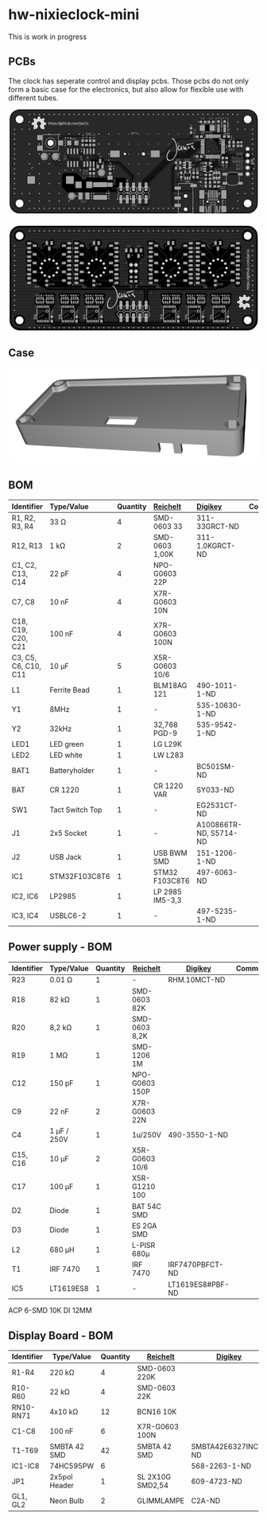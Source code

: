 # hw-nixieclock-mini
This is work in progress


## PCBs

The clock has seperate control and display pcbs. Those pcbs do not only form a basic case for the electronics, but also allow for flexible use with different tubes.

![Control PCB](docu/top_control_rev_a.png "Control PCB") 

![Display PCB for ZM1325](docu/top_display_zm1325_rev_a.png "Display PCB for ZM1325") 

## Case

![Case](docu/case_rev_a.png "Case") 


## BOM
| Identifier | Type/Value | Quantity | [Reichelt][reichelt] | [Digikey][digikey] | Comment |
| :---        | :---        | :---      | :---         | :---      | :---     |
| R1, R2, R3, R4 | 33 Ω | 4 | SMD-0603 33 | 311-33GRCT-ND |
| R12, R13 | 1 kΩ | 2 | SMD-0603 1,00K | 311-1.0KGRCT-ND |
| C1, C2, C13, C14 | 22 pF | 4 | NPO-G0603 22P |  |
| C7, C8 | 10 nF | 4 | X7R-G0603 10N |  |
| C18, C19, C20, C21 | 100 nF | 4 | X7R-G0603 100N |  |
| C3, C5, C6, C10, C11 | 10 µF | 5 | X5R-G0603 10/6 |  |
| L1 | Ferrite Bead | 1 | BLM18AG 121 | 490-1011-1-ND |
| Y1 | 8MHz | 1 | - | 535-10630-1-ND |
| Y2 | 32kHz | 1 | 32,768 PGD-9 | 535-9542-1-ND |
| LED1 | LED green | 1 | LG L29K |  |
| LED2 | LED white | 1 | LW L283 | |
| BAT1 | Batteryholder | 1 | - | BC501SM-ND |
| BAT | CR 1220 | 1 | CR 1220 VAR | SY033-ND |
| SW1 | Tact Switch Top | 1 | - | EG2531CT-ND |
| J1 | 2x5 Socket | 1 | - | A100866TR-ND, S5714-ND |
| J2 | USB Jack | 1 | USB BWM SMD | 151-1206-1-ND |
| IC1 | STM32F103C8T6 | 1 | STM32 F103C8T6 | 497-6063-ND |
| IC2, IC6 | LP2985 | 1 | LP 2985 IM5-3,3 |  |
| IC3, IC4 | USBLC6-2 | 1 | - | 497-5235-1-ND |

## Power supply - BOM
| Identifier | Type/Value | Quantity | [Reichelt][reichelt] | [Digikey][digikey] | Comment |
| ---        | ---        | ---      | ---         | ---      | ---     |
| R23 | 0.01 Ω | 1 | - | RHM.10MCT-ND |
| R18 | 82 kΩ | 1 | SMD-0603 82K |  |
| R20 | 8,2 kΩ | 1 | SMD-0603 8,2K |  |
| R19 | 1 MΩ | 1 | SMD-1206 1M |  |
| C12 | 150 pF | 1 | NPO-G0603 150P |  |
| C9 | 22 nF | 2 | X7R-G0603 22N |  |
| C4 | 1 µF / 250V | 1 | 1u/250V | 490-3550-1-ND  | |
| C15, C16 | 10 µF | 2 | X5R-G0603 10/6 |  |
| C17 | 100 µF | 1 | X5R-G1210 100 |  |
| D2 | Diode | 1 | BAT 54C SMD |  |
| D3 | Diode | 1 | ES 2GA SMD |  |
| L2 | 680 µH | 1 | L-PISR 680µ |  |
| T1 | IRF 7470 | 1 | IRF 7470 | IRF7470PBFCT-ND |
| IC5 | LT1619ES8 | 1 | - | LT1619ES8#PBF-ND |

ACP 6-SMD 10K
DI 12MM

## Display Board - BOM
| Identifier | Type/Value | Quantity | [Reichelt][reichelt] | [Digikey][digikey] | Comment |
| ---        | ---        | ---      | ---         | ---      | ---     |
| R1-R4 | 220 kΩ | 4 | SMD-0603 220K |  |
| R10-R60 | 22 kΩ | 4 | SMD-0603 22K |  |
| RN10-RN71| 4x10 kΩ | 12 | BCN16 10K |  |
| C1-C8 | 100 nF | 6 | X7R-G0603 100N |  |
| T1-T69 | SMBTA 42 SMD | 42 | SMBTA 42 SMD | SMBTA42E6327INCT-ND |
| IC1-IC8 | 74HC595PW | 6 |  | 568-2263-1-ND |
| JP1 | 2x5pol Header | 1 | SL 2X10G SMD2,54 | 609-4723-ND |
| GL1, GL2 | Neon Bulb | 2 | GLIMMLAMPE | C2A-ND |

[reichelt]: http://www.reichelt.de
[digikey]: http://www.digikey.de
[mouser]: http://mouser.com
[aliexpress]: http://www.aliexpress.com

